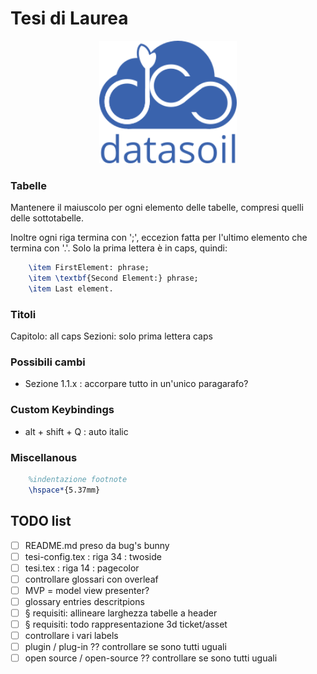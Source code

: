 # Tesi di Laurea
<p align="center">
    <img src="immagini/ds_logo.png" alt="DataSoil logo" width="220">
</p>

### Tabelle
Mantenere il maiuscolo per ogni elemento delle tabelle, compresi quelli delle sottotabelle. 

Inoltre ogni riga termina con ';', eccezion fatta per l'ultimo elemento che termina con '.'.
Solo la prima lettera è in caps, quindi:

```tex
    \item FirstElement: phrase;
    \item \textbf{Second Element:} phrase;
    \item Last element.
```
### Titoli
Capitolo: all caps
Sezioni: solo prima lettera caps

### Possibili cambi 
- Sezione 1.1.x : accorpare tutto in un'unico paragarafo?

### Custom Keybindings 
- alt + shift + Q : auto italic

### Miscellanous
```tex
    %indentazione footnote
    \hspace*{5.37mm}
```

## TODO list
- [ ] README.md preso da bug's bunny
- [ ] tesi-config.tex : riga 34 : twoside 
- [ ] tesi.tex : riga 14 : pagecolor
- [ ] controllare glossari con overleaf
- [ ] MVP = model view presenter?
- [ ] glossary entries descritpions
- [ ] § requisiti: allineare larghezza tabelle a header
- [ ] § requisiti: todo rappresentazione 3d ticket/asset
- [ ] controllare i vari labels
- [ ] plugin / plug-in ?? controllare se sono tutti uguali
- [ ] open source / open-source ?? controllare se sono tutti uguali
